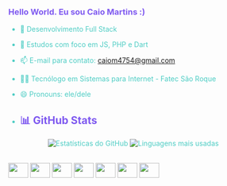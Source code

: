 <div style="color: #4ECDC4;"> <!-- Cor verde do ocean_dark -->
  <h3 style="color: #7F5AF0;">Hello World. Eu sou Caio Martins :)</h3> <!-- Roxo do ocean_dark -->

- 🔭 <span style="color: #4ECDC4;">Desenvolvimento Full Stack</span>
- 🌱 <span style="color: #4ECDC4;">Estudos com foco em JS, PHP e Dart</span>
- 📫 <span style="color: #4ECDC4;">E-mail para contato: caiom4754@gmail.com</span>
- 🧑‍🎓 <span style="color: #4ECDC4;">Tecnólogo em Sistemas para Internet - Fatec São Roque</span>
- 😄 <span style="color: #4ECDC4;">Pronouns: ele/dele</span>

- ## <span style="color: #7F5AF0;">📊 GitHub Stats</span> <!-- Título em roxo -->

<p align="center">
  <img src="https://github-readme-stats.vercel.app/api?username=caiom4754&show_icons=true&theme=ocean_dark&locale=pt-br" alt="Estatísticas do GitHub" />

  <img src="https://github-readme-stats.vercel.app/api/top-langs/?username=caiom4754&layout=compact&theme=ocean_dark&hide=c%2B%2B,c,cmake,Swift,objective-c" alt="Linguagens mais usadas" />
</p>

<div style="display:inline_block"><br>
  <img align="center" height=30 width=40 src="https://cdn.jsdelivr.net/gh/devicons/devicon@latest/icons/javascript/javascript-original.svg" />
  <img align="center" height=30 width=40 src="https://cdn.jsdelivr.net/gh/devicons/devicon@latest/icons/php/php-original.svg" />
  <img align="center" height=30 width=40 src="https://cdn.jsdelivr.net/gh/devicons/devicon@latest/icons/insomnia/insomnia-original.svg" />
  <img align="center" height=30 width=40 src="https://cdn.jsdelivr.net/gh/devicons/devicon@latest/icons/mysql/mysql-original.svg" />
  <img align="center" height=30 width=40 src="https://cdn.jsdelivr.net/gh/devicons/devicon@latest/icons/dart/dart-original.svg" />
  <img align="center" height=30 width=40 src="https://cdn.jsdelivr.net/gh/devicons/devicon@latest/icons/html5/html5-original.svg" />
  <img align="center" height=30 width=40 src="https://cdn.jsdelivr.net/gh/devicons/devicon@latest/icons/bootstrap/bootstrap-original.svg" />
</div>

</div>
